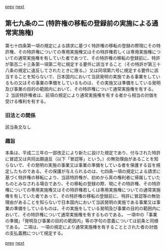 [prev](/specific/markdowns/特許法/105_Mp-Ch_4-Se_1-At_79.md)
[next](/specific/markdowns/特許法/107_Mp-Ch_4-Se_1-At_80.md)
## 第七九条の二 (特許権の移転の登録前の実施による通常実施権)
第七十四条第一項の規定による請求に基づく特許権の移転の登録の際現にその特許権、その特許権についての専用実施権又はその特許権若しくは専用実施権についての通常実施権を有していた者であつて、その特許権の移転の登録前に、特許が第百二十三条第一項第二号に規定する要件に該当すること（その特許が第三十八条の規定に違反してされたときに限る。）又は同項第六号に規定する要件に該当することを知らないで、日本国内において当該発明の実施である事業をしているもの又はその事業の準備をしているものは、その実施又は準備をしている発明及び事業の目的の範囲内において、その特許権について通常実施権を有する。
２ 当該特許権者は、前項の規定により通常実施権を有する者から相当の対価を受ける権利を有する。

### 旧法との関係
該当条文なし

### 趣旨
本条は、平成二三年の一部改正により新たに設けた規定であり、付与された特許に冒認又は共同出願違反（以下「冒認等」という。）の無効理由があることを知らないで、その発明の実施の事業又は事業の準備をしている者を保護する旨を規定したものである。その保護が与えられるのは、七四条一項の規定による請求に基づく特許権の移転により、当該特許権が、初めから真の権利者に帰属していたものとみなされる場合であり、その移転の登録の際、現にその特許権、その特許権についての専用実施権又はその特許権若しくは専用実施権についての通常実施権を有していた者であって、その特許権の移転の登録前に、特許に冒認等の無効理由があることを知らないで日本国内において当該発明の実施である事業又は事業の準備をしているものは、その実施をしている発明及び事業の目的の範囲内において、その特許権について通常実施権を有するものである。
一項中の「事業の準備」「発明及び事業の目的の範囲内」等の字句の意義については前条と同様である。
二項は、一項の規定により通常実施権を有することとされた者の対価の支払義務について規定する。

[prev](/specific/markdowns/特許法/105_Mp-Ch_4-Se_1-At_79.md)
[next](/specific/markdowns/特許法/107_Mp-Ch_4-Se_1-At_80.md)